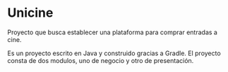 # Unicine

Proyecto que busca establecer una plataforma para comprar entradas a cine.

Es un proyecto escrito en Java y construido gracias a Gradle. El proyecto consta de dos modulos, uno de negocio y otro de presentación.